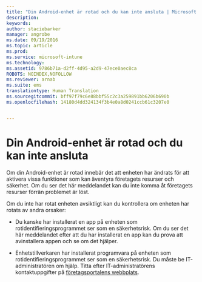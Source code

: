 ```yaml
---
title: "Din Android-enhet är rotad och du kan inte ansluta | Microsoft Intune"
description: 
keywords: 
author: staciebarker
manager: angrobe
ms.date: 09/19/2016
ms.topic: article
ms.prod: 
ms.service: microsoft-intune
ms.technology: 
ms.assetid: 9786b71a-d2ff-4d95-a2d9-47ece0aec8ca
ROBOTS: NOINDEX,NOFOLLOW
ms.reviewer: arnab
ms.suite: ems
translationtype: Human Translation
ms.sourcegitcommit: bff97f79c6e88bbf55c2c3a259891bb6206b690b
ms.openlocfilehash: 14180d4dd324134f3b4e0a8d0241ccb61c3207e0


---
```



# Din Android-enhet är rotad och du kan inte ansluta

Om din Android-enhet är rotad innebär det att enheten har ändrats för att aktivera vissa funktioner som kan äventyra företagets resurser och säkerhet. Om du ser det här meddelandet kan du inte komma åt företagets resurser förrän problemet är löst.

Om du inte har rotat enheten avsiktligt kan du kontrollera om enheten har rotats av andra orsaker:

- Du kanske har installerat en app på enheten som rotidentifieringsprogrammet ser som en säkerhetsrisk. Om du ser det här meddelandet efter att du har installerat en app kan du prova att avinstallera appen och se om det hjälper.

- Enhetstillverkaren har installerat programvara på enheten som rotidentifieringsprogrammet ser som en säkerhetsrisk. Du måste be IT-administratören om hjälp. Titta efter IT-administratörens kontaktuppgifter på [företagsportalens webbplats](http://portal.manage.microsoft.com).





<!--HONumber=Sep16_HO3-->


